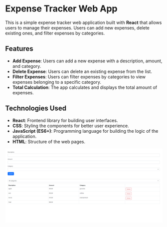 # Expense Tracker Web App

This is a simple expense tracker web application built with **React** that allows users to manage their expenses. Users can add new expenses, delete existing ones, and filter expenses by categories.

## Features

- **Add Expense**: Users can add a new expense with a description, amount, and category.
- **Delete Expense**: Users can delete an existing expense from the list.
- **Filter Expenses**: Users can filter expenses by categories to view expenses belonging to a specific category.
- **Total Calculation**: The app calculates and displays the total amount of expenses.

## Technologies Used

- **React**: Frontend library for building user interfaces.
- **CSS**: Styling the components for better user experience.
- **JavaScript (ES6+)**: Programming language for building the logic of the application.
- **HTML**: Structure of the web pages.

![Expense Tracker](https://github.com/HarshalVankudre777/ExpenseTracker/blob/main/demo%20github.png)
